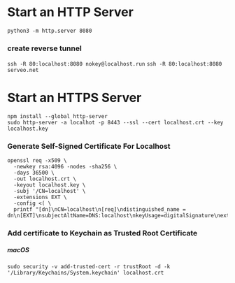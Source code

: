 # Start an HTTP Server
`python3 -m http.server 8080`

### create reverse tunnel
`ssh -R 80:localhost:8080 nokey@localhost.run`
`ssh -R 80:localhost:8080 serveo.net`


# Start an HTTPS Server
```shell
npm install --global http-server
sudo http-server -a localhot -p 8443 --ssl --cert localhost.crt --key localhost.key
```

### Generate Self-Signed Certificate For Localhost
```shell
openssl req -x509 \
  -newkey rsa:4096 -nodes -sha256 \
  -days 36500 \
  -out localhost.crt \
  -keyout localhost.key \
  -subj '/CN=localhost' \
  -extensions EXT \
  -config <( \
  printf "[dn]\nCN=localhost\n[req]\ndistinguished_name = dn\n[EXT]\nsubjectAltName=DNS:localhost\nkeyUsage=digitalSignature\nextendedKeyUsage=serverAuth")
```

### Add certificate to Keychain as Trusted Root Certificate
##### macOS
```shell
sudo security -v add-trusted-cert -r trustRoot -d -k '/Library/Keychains/System.keychain' localhost.crt
```
